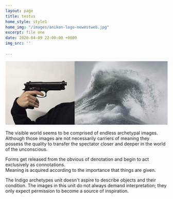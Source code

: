 ```yaml
---
layout: page
title: testus
home_style: style1
home_img: "/images/anikon-logo-newestweb.jpg"
excerpt: file one
date: 2020-04-09 22:00:00 +0000
img_src: ''

---
```

![](/images/189389501_1498067003700012_4520216619615518720_o.jpg)

The visible world seems to be comprised of endless archetypal images. Although those images are not necessarily carriers of meaning they possess the quality to transfer the spectator closer and deeper in the world of the unconscious.

Forms get released from the obvious of denotation and begin to act exclusively as connotations.  
Meaning is acquired according to the importance that things are given.

The Indigo archetypes unit doesn't aspire to describe objects and their condition. The images in this unit do not always demand interpretation; they only expect permission to become a source of inspiration.